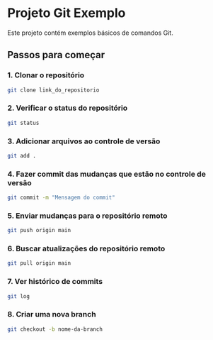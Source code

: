 # Projeto Git Exemplo

Este projeto contém exemplos básicos de comandos Git. 

## Passos para começar

### 1. Clonar o repositório

```bash
git clone link_do_repositorio
```

### 2. Verificar o status do repositório

```bash
git status
```

### 3. Adicionar arquivos ao controle de versão

```bash
git add .
```

### 4. Fazer commit das mudanças que estão no controle de versão

```bash
git commit -m "Mensagem do commit"
```

### 5. Enviar mudanças para o repositório remoto

```bash
git push origin main
```
### 6. Buscar atualizações do repositório remoto

```bash
git pull origin main
```
### 7. Ver histórico de commits

```bash
git log
```
### 8. Criar uma nova branch

```bash
git checkout -b nome-da-branch
```

